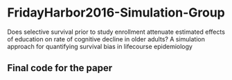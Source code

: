 # FridayHarbor2016-Simulation-Group
Does selective survival prior to study enrollment attenuate estimated effects of education on rate of cognitive decline in older adults? A simulation approach for quantifying survival bias in lifecourse epidemiology


## Final code for the paper